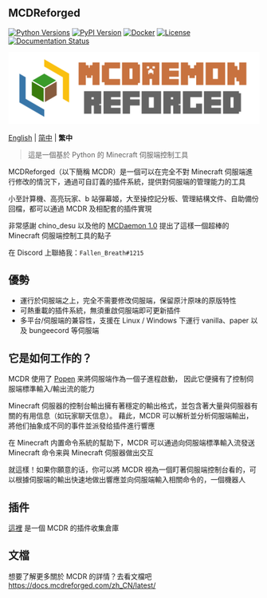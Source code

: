 MCDReforged
--------

[![Python Versions](https://img.shields.io/pypi/pyversions/mcdreforged.svg)](https://pypi.org/project/mcdreforged)
[![PyPI Version](https://img.shields.io/pypi/v/mcdreforged.svg)](https://pypi.org/project/mcdreforged)
[![Docker](https://img.shields.io/docker/v/mcdreforged/mcdreforged/latest?label=docker)](https://hub.docker.com/r/mcdreforged/mcdreforged)
[![License](https://img.shields.io/github/license/MCDReforged/MCDReforged.svg)](https://github.com/MCDReforged/MCDReforged/blob/master/LICENSE)
[![Documentation Status](https://readthedocs.org/projects/mcdreforged/badge/)](https://docs.mcdreforged.com/)

![MCDR-banner](https://raw.githubusercontent.com/MCDReforged/MCDReforged/master/logo/images/logo_long.png)

[English](https://github.com/MCDReforged/MCDReforged/blob/master/README.md) | [简中](https://github.com/MCDReforged/MCDReforged/blob/master/README_cn.md) | **繁中**

> 這是一個基於 Python 的 Minecraft 伺服端控制工具

MCDReforged（以下簡稱 MCDR）是一個可以在完全不對 Minecraft 伺服端進行修改的情況下，通過可自訂義的插件系統，提供對伺服端的管理能力的工具

小至計算機、高亮玩家、b 站彈幕姬，大至操控記分板、管理結構文件、自助備份回檔，都可以通過 MCDR 及相配套的插件實現

非常感謝 chino_desu 以及他的 [MCDaemon 1.0](https://github.com/kafuuchino-desu/MCDaemon) 提出了這樣一個超棒的 Minecraft 伺服端控制工具的點子

在 Discord 上聯絡我：`Fallen_Breath#1215`

## 優勢

- 運行於伺服端之上，完全不需要修改伺服端，保留原汁原味的原版特性
- 可熱重載的插件系統，無須重啟伺服端即可更新插件
- 多平台/伺服端的兼容性，支援在 Linux / Windows 下運行 vanilla、paper 以及 bungeecord 等伺服端

## 它是如何工作的？

MCDR 使用了 [Popen](https://docs.python.org/zh-cn/3/library/subprocess.html#subprocess.Popen) 来將伺服端作為一個子進程啟動，
因此它便擁有了控制伺服端標準輸入/輸出流的能力

Minecraft 伺服器的控制台輸出擁有著穩定的輸出格式，並包含著大量與伺服器有關的有用信息（如玩家聊天信息）。
藉此，MCDR 可以解析並分析伺服端輸出，將他们抽象成不同的事件並派發给插件進行響應

在 Minecraft 内置命令系統的幫助下，MCDR 可以通過向伺服端標準輸入流發送 Minecraft 命令来與 Minecraft 伺服器做出交互

就這樣！如果你願意的话，你可以將 MCDR 視為一個盯著伺服端控制台看的，可以根據伺服端的輸出快速地做出響應並向伺服端輸入相關命令的，一個機器人

## 插件

[這裡](https://github.com/MCDReforged/PluginCatalogue) 是一個 MCDR 的插件收集倉庫

## 文檔

想要了解更多關於 MCDR 的詳情？去看文檔吧 https://docs.mcdreforged.com/zh_CN/latest/
